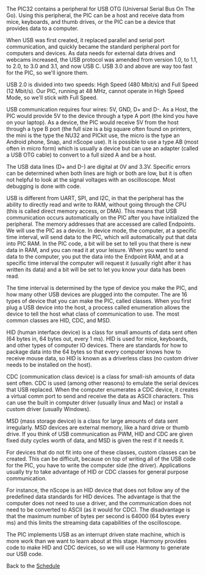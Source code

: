 The PIC32 contains a peripheral for USB OTG (Universal Serial Bus On The Go). Using this peripheral, the PIC can be a host and receive data from mice, keyboards, and thumb drives, or the PIC can be a device that provides data to a computer.  

When USB was first created, it replaced parallel and serial port communication, and quickly became the standard peripheral port for computers and devices. As data needs for external data drives and webcams increased, the USB protocol was amended from version 1.0, to 1.1, to 2.0, to 3.0 and 3.1, and now USB C. USB 3.0 and above are way too fast for the PIC, so we'll ignore them.  

USB 2.0 is divided into two speeds: High Speed (480 Mbit/s) and Full Speed (12 Mbit/s). Our PIC, running at 48 MHz, cannot operate in High Speed Mode, so we'll stick with Full Speed.  

USB communication requires four wires: 5V, GND, D+ and D-. As a Host, the PIC would provide 5V to the device through a type A port (the kind you have on your laptop). As a device, the PIC would receive 5V from the host through a type B port (the full size is a big square often found on printers, the mini is the type the NU32 and PICkit use, the micro is the type an Android phone, Snap, and nScope use). It is possible to use a type AB (most often in micro form) which is usually a device but can use an adapter (called a USB OTG cable) to convert to a full sized A and be a host.   

The USB data lines (D+ and D-) are digital at 0V and 3.3V. Specific errors can be determined when both lines are high or both are low, but it is often not helpful to look at the signal voltages with an oscilloscope. Most debugging is done with code.  

USB is different from UART, SPI, and I2C, in that the peripheral has the ability to directly read and write to RAM, without going through the CPU (this is called direct memory access, or DMA). This means that USB communication occurs automatically on the PIC after you have initialized the peripheral. The memory addresses that are accessed are called Endpoints. We will use the PIC as a device. In device mode, the computer, at a specific time interval, will send data to the PIC, which will automatically put that data into PIC RAM. In the PIC code, a bit will be set to tell you that there is new data in RAM, and you can read it at your leisure. When you want to send data to the computer, you put the data into the Endpoint RAM, and at a specific time interval the computer will request it (usually right after it has written its data) and a bit will be set to let you know your data has been read.  

The time interval is determined by the type of device you make the PIC, and how many other USB devices are plugged into the computer. The are 16 types of device that you can make the PIC, called classes. When you first plug a USB device into the host, a process called enumeration allows the device to tell the host what class of communication to use. The most common classes are HID, CDC, and MSD.  

HID (human interface device) is a class for small amounts of data sent often (64 bytes in, 64 bytes out, every 1 ms). HID is used for mice, keyboards, and other types of computer IO devices. There are standards for how to package data into the 64 bytes so that every computer knows how to receive mouse data, so HID is known as a driverless class (no custom driver needs to be installed on the host).  

CDC (communication class device) is a class for small-ish amounts of data sent often. CDC is used (among other reasons) to emulate the serial devices that USB replaced. When the computer enumerates a CDC device, it creates a virtual comm port to send and receive the data as ASCII characters. This can use the built in computer driver (usually linux and Mac) or install a custom driver (usually Windows).  

MSD (mass storage device) is a class for large amounts of data sent irregularly. MSD devices are external memory, like a hard drive or thumb drive. If you think of USB communication as PWM, HID and CDC are given fixed duty cycles worth of data, and MSD is given the rest if it needs it.  

For devices that do not fit into one of these classes, custom classes can be created. This can be difficult, because on top of writing all of the USB code for the PIC, you have to write the computer side (the driver). Applications usually try to take advantage of HID or CDC classes for general purpose communication.  

For instance, the nScope is an HID device that does not follow any of the predefined data standards for HID devices. The advantage is that the computer does not need to use a driver, and the communication does not need to be converted to ASCII (as it would for CDC). The disadvantage is that the maximum number of bytes per second is 64000 (64 bytes every ms) and this limits the streaming data capabilities of the oscilloscope.  

The PIC implements USB as an interrupt driven state machine, which is more work than we want to learn about at this stage. Harmony provides code to make HID and CDC devices, so we will use Harmony to generate our USB code.  


Back to the [Schedule](https://github.com/ndm736/ME433_2019/wiki/Schedule)  